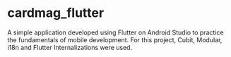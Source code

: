 # cardmag_flutter
A simple application developed using Flutter on Android Studio to practice the fundamentals of mobile development. For this project, Cubit, Modular, i18n and Flutter Internalizations were used.
